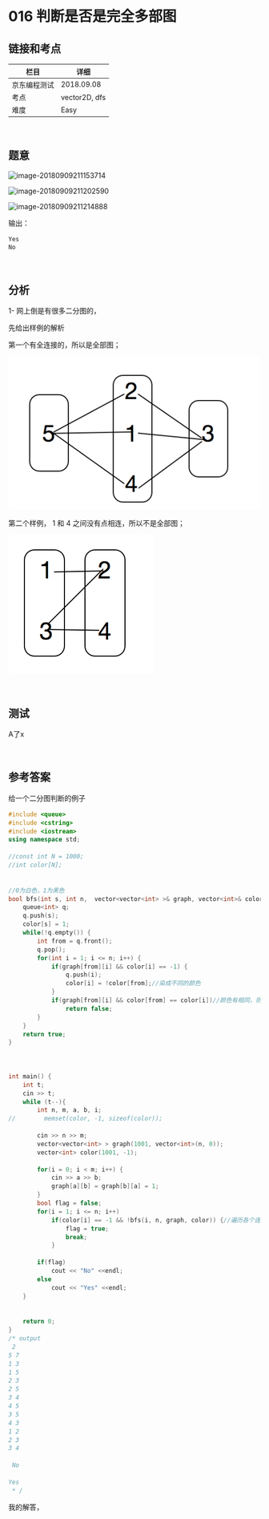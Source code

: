 # 016 判断是否是完全多部图 

## 链接和考点

| 栏目         | 详细          |
| ------------ | ------------- |
| 京东编程测试 | 2018.09.08    |
| 考点         | vector2D, dfs |
| 难度         | Easy          |

<br>

## 题意

![image-20180909211153714](image-20180909211153714.png)

![image-20180909211202590](image-20180909211202590.png)

![image-20180909211214888](image-20180909211214888.png)

输出：

```cpp
Yes
No
```

<br>

## 分析 

1-  网上倒是有很多二分图的，

先给出样例的解析

第一个有全连接的，所以是全部图；

![image-20180909211649663](image-20180909211649663.png)

第二个样例， 1 和 4 之间没有点相连，所以不是全部图；

![image-20180909211724015](image-20180909211724015.png)



<br>

## 测试

A了x

<br>

## 参考答案

给一个二分图判断的例子

```cpp
#include <queue>
#include <cstring>
#include <iostream>
using namespace std;

//const int N = 1000;
//int color[N];


//0为白色，1为黑色
bool bfs(int s, int n,  vector<vector<int> >& graph, vector<int>& color) {
    queue<int> q;
    q.push(s);
    color[s] = 1;
    while(!q.empty()) {
        int from = q.front();
        q.pop();
        for(int i = 1; i <= n; i++) {
            if(graph[from][i] && color[i] == -1) {
                q.push(i);
                color[i] = !color[from];//染成不同的颜色
            }
            if(graph[from][i] && color[from] == color[i])//颜色有相同，则不是二分图
                return false;
        }
    }
    return true;
}



int main() {
    int t;
    cin >> t;
    while (t--){
        int n, m, a, b, i;
//        memset(color, -1, sizeof(color));

        cin >> n >> m;
        vector<vector<int> > graph(1001, vector<int>(n, 0));
        vector<int> color(1001, -1);

        for(i = 0; i < m; i++) {
            cin >> a >> b;
            graph[a][b] = graph[b][a] = 1;
        }
        bool flag = false;
        for(i = 1; i <= n; i++)
            if(color[i] == -1 && !bfs(i, n, graph, color)) {//遍历各个连通分支
                flag = true;
                break;
            }

        if(flag)
            cout << "No" <<endl;
        else
            cout << "Yes" <<endl;
    }


    return 0;
}
/* output
 2
5 7
1 3
1 5
2 3
2 5
3 4
4 5
3 5
4 3
1 2
2 3
3 4
 
 No

Yes
 * /
```



我的解答，



